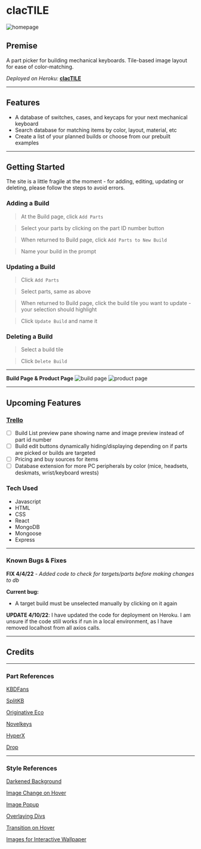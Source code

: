# clacTILE

![homepage](https://i.imgur.com/onuRJdu.png)

## Premise
A part picker for building mechanical keyboards. Tile-based image layout for ease of color-matching.


*Deployed on Heroku:* **[clacTILE](https://clactile.herokuapp.com/)**
***

## Features

- A database of switches, cases, and keycaps for your next mechanical keyboard
- Search database for matching items by color, layout, material, etc
- Create a list of your planned builds or choose from our prebuilt examples


***

## Getting Started

The site is a little fragile at the moment - for adding, editing, updating or deleting, please follow the steps to avoid errors.

### **Adding a Build**
> At the Build page, click `Add Parts`

> Select your parts by clicking on the part ID number button

> When returned to Build page, click `Add Parts to New Build`

> Name your build in the prompt

### **Updating a Build**
> Click `Add Parts`

> Select parts, same as above

> When returned to Build page, click the build tile you want to update - your selection should highlight

> Click `Update Build` and name it

### **Deleting a Build**
> Select a build tile

> Click `Delete Build`

***
**Build Page & Product Page**
![build page](https://i.imgur.com/FXOjL0h.png)
![product page](https://i.imgur.com/8xNiobz.png)
***

## Upcoming Features
### [Trello](https://trello.com/b/9XaPPAAh/clactile)
- [ ] Build List preview pane showing name and image preview instead of part id number
- [ ] Build edit buttons dynamically hiding/displaying depending on if parts are picked or builds are targeted
- [ ] Pricing and buy sources for items
- [ ] Database extension for more PC peripherals by color (mice, headsets, deskmats, wrist/keyboard wrests)

### Tech Used
- Javascript
- HTML 
- CSS
- React
- MongoDB
- Mongoose
- Express

***
### Known Bugs & Fixes


**FIX 4/4/22** - *Added code to check for targets/parts before making changes to db*

**Current bug:**
- A target build must be unselected manually by clicking on it again

**UPDATE 4/10/22**: I have updated the code for deployment on Heroku. I am unsure if the code still works if run in a local environment, as I have removed localhost from all axios calls.

***
## Credits
***
### Part References

[KBDFans](https://kbdfans.com/)

[SplitKB](https://splitkb.com/)

[Originative Eco](https://www.originativeco.com/)

[Novelkeys](https://novelkeys.com/)

[HyperX](https://www.hyperxgaming.com/us/keyboards/keyboard-accessories/hyperx-pudding-keycaps)

[Drop](https://drop.com/buy/drop-mito-gmk-laser-custom-keycap-set)

***

### Style References
[Darkened Background](https://css-tricks.com/design-considerations-text-images/)

[Image Change on Hover](https://stackoverflow.com/questions/61921239/how-to-transform-background-image-on-hover-in-react)

[Image Popup](https://stackoverflow.com/questions/67754865/how-to-blur-the-background-after-click-on-the-button-in-react-js)

[Overlaying Divs](https://www.tutorialrepublic.com/faq/how-to-overlay-one-div-over-another-div-using-css.php#:~:text=You%20can%20use%20the%20CSS,%2C%20fixed%20%2C%20or%20relative%20)

[Transition on Hover](https://developer.mozilla.org/en-US/docs/Web/CSS/transition)


[Images for Interactive Wallpaper](https://www.reddit.com/r/MechanicalKeyboards/comments/n31nvq/interactive_sushi_switch_wallpaper_engine/)